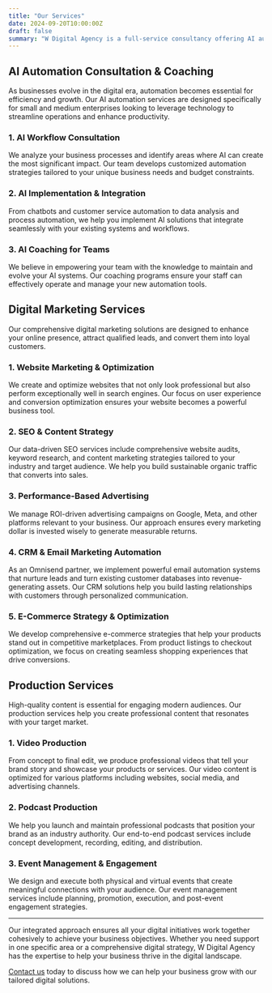 ```yaml
---
title: "Our Services"
date: 2024-09-20T10:00:00Z
draft: false
summary: "W Digital Agency is a full-service consultancy offering AI automation for SMEs, comprehensive digital marketing solutions, and professional production services for businesses across Southeast Asia."
---
```


## AI Automation Consultation & Coaching

As businesses evolve in the digital era, automation becomes essential for efficiency and growth. Our AI automation services are designed specifically for small and medium enterprises looking to leverage technology to streamline operations and enhance productivity.

### 1. AI Workflow Consultation

We analyze your business processes and identify areas where AI can create the most significant impact. Our team develops customized automation strategies tailored to your unique business needs and budget constraints.

### 2. AI Implementation & Integration

From chatbots and customer service automation to data analysis and process automation, we help you implement AI solutions that integrate seamlessly with your existing systems and workflows.

### 3. AI Coaching for Teams

We believe in empowering your team with the knowledge to maintain and evolve your AI systems. Our coaching programs ensure your staff can effectively operate and manage your new automation tools.

## Digital Marketing Services

Our comprehensive digital marketing solutions are designed to enhance your online presence, attract qualified leads, and convert them into loyal customers.

### 1. Website Marketing & Optimization

We create and optimize websites that not only look professional but also perform exceptionally well in search engines. Our focus on user experience and conversion optimization ensures your website becomes a powerful business tool.

### 2. SEO & Content Strategy

Our data-driven SEO services include comprehensive website audits, keyword research, and content marketing strategies tailored to your industry and target audience. We help you build sustainable organic traffic that converts into sales.

### 3. Performance-Based Advertising

We manage ROI-driven advertising campaigns on Google, Meta, and other platforms relevant to your business. Our approach ensures every marketing dollar is invested wisely to generate measurable returns.

### 4. CRM & Email Marketing Automation

As an Omnisend partner, we implement powerful email automation systems that nurture leads and turn existing customer databases into revenue-generating assets. Our CRM solutions help you build lasting relationships with customers through personalized communication.

### 5. E-Commerce Strategy & Optimization

We develop comprehensive e-commerce strategies that help your products stand out in competitive marketplaces. From product listings to checkout optimization, we focus on creating seamless shopping experiences that drive conversions.

## Production Services

High-quality content is essential for engaging modern audiences. Our production services help you create professional content that resonates with your target market.

### 1. Video Production

From concept to final edit, we produce professional videos that tell your brand story and showcase your products or services. Our video content is optimized for various platforms including websites, social media, and advertising channels.

### 2. Podcast Production

We help you launch and maintain professional podcasts that position your brand as an industry authority. Our end-to-end podcast services include concept development, recording, editing, and distribution.

### 3. Event Management & Engagement

We design and execute both physical and virtual events that create meaningful connections with your audience. Our event management services include planning, promotion, execution, and post-event engagement strategies.

---

Our integrated approach ensures all your digital initiatives work together cohesively to achieve your business objectives. Whether you need support in one specific area or a comprehensive digital strategy, W Digital Agency has the expertise to help your business thrive in the digital landscape.

[Contact us](/contact/) today to discuss how we can help your business grow with our tailored digital solutions.